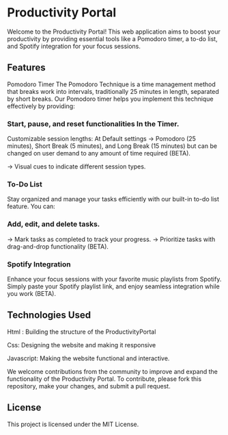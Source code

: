 # Productivity Portal
Welcome to the Productivity Portal! This web application aims to boost your productivity by providing essential tools like a Pomodoro timer, a to-do list, and Spotify integration for your focus sessions.

## Features
Pomodoro Timer
The Pomodoro Technique is a time management method that breaks work into intervals, traditionally 25 minutes in length, separated by short breaks. Our Pomodoro timer helps you implement this technique effectively by providing:

### Start, pause, and reset functionalities In the Timer.
Customizable session lengths:  At Default settings -> Pomodoro (25 minutes), Short Break (5 minutes), and Long Break (15 minutes) but can be changed on user demand to any amount of time required (BETA).

-> Visual cues to indicate different session types.

### To-Do List
Stay organized and manage your tasks efficiently with our built-in to-do list feature. You can:

### Add, edit, and delete tasks.
-> Mark tasks as completed to track your progress.
-> Prioritize tasks with drag-and-drop functionality (BETA).

### Spotify Integration
Enhance your focus sessions with your favorite music playlists from Spotify. Simply paste your Spotify playlist link, and enjoy seamless integration while you work (BETA).
## Technologies Used
Html : Building the structure of the ProductivityPortal

Css: Designing the website and making it responsive

Javascript: Making the website functional and interactive.

We welcome contributions from the community to improve and expand the functionality of the Productivity Portal. To contribute, please fork this repository, make your changes, and submit a pull request.

## License
This project is licensed under the MIT License.


